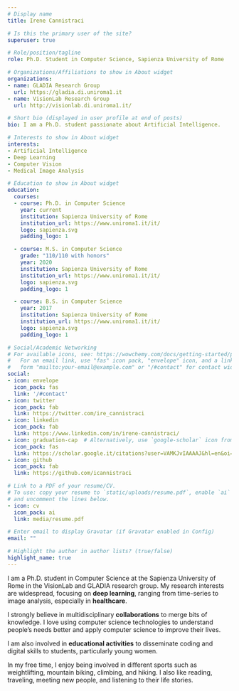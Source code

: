```yaml
---
# Display name
title: Irene Cannistraci

# Is this the primary user of the site?
superuser: true

# Role/position/tagline
role: Ph.D. Student in Computer Science, Sapienza University of Rome

# Organizations/Affiliations to show in About widget
organizations:
- name: GLADIA Research Group
  url: https://gladia.di.uniroma1.it
- name: VisionLab Research Group
  url: http://visionlab.di.uniroma1.it/

# Short bio (displayed in user profile at end of posts)
bio: I am a Ph.D. student passionate about Artificial Intelligence.

# Interests to show in About widget
interests:
- Artificial Intelligence
- Deep Learning
- Computer Vision
- Medical Image Analysis

# Education to show in About widget
education:
  courses:
  - course: Ph.D. in Computer Science
    year: current
    institution: Sapienza University of Rome
    institution_url: https://www.uniroma1.it/it/
    logo: sapienza.svg
    padding_logo: 1

  - course: M.S. in Computer Science
    grade: "110/110 with honors"
    year: 2020
    institution: Sapienza University of Rome
    institution_url: https://www.uniroma1.it/it/
    logo: sapienza.svg
    padding_logo: 1

  - course: B.S. in Computer Science
    year: 2017
    institution: Sapienza University of Rome
    institution_url: https://www.uniroma1.it/it/
    logo: sapienza.svg
    padding_logo: 1

# Social/Academic Networking
# For available icons, see: https://wowchemy.com/docs/getting-started/page-builder/#icons
#   For an email link, use "fas" icon pack, "envelope" icon, and a link in the
#   form "mailto:your-email@example.com" or "/#contact" for contact widget.
social:
- icon: envelope
  icon_pack: fas
  link: '/#contact'
- icon: twitter
  icon_pack: fab
  link: https://twitter.com/ire_cannistraci
- icon: linkedin
  icon_pack: fab
  link: https://www.linkedin.com/in/irene-cannistraci/
- icon: graduation-cap  # Alternatively, use `google-scholar` icon from `ai` icon pack
  icon_pack: fas
  link: https://scholar.google.it/citations?user=VAMKJvIAAAAJ&hl=en&oi=ao
- icon: github
  icon_pack: fab
  link: https://github.com/icannistraci

# Link to a PDF of your resume/CV.
# To use: copy your resume to `static/uploads/resume.pdf`, enable `ai` icons in `params.toml`, 
# and uncomment the lines below.
- icon: cv
  icon_pack: ai
  link: media/resume.pdf

# Enter email to display Gravatar (if Gravatar enabled in Config)
email: ""

# Highlight the author in author lists? (true/false)
highlight_name: true
---
```


I am a Ph.D. student in Computer Science at the Sapienza University of Rome in the VisionLab and GLADIA research group.
My research interests are widespread, focusing on **deep learning**, ranging from time-series to image analysis, especially in **healthcare**.

I strongly believe in multidisciplinary **collaborations** to merge bits of knowledge. I love using computer science technologies to understand people’s needs better and apply computer science to improve their lives.

I am also involved in **educational activities** to disseminate coding and digital skills to students, particularly young women. 

In my free time, I enjoy being involved in different sports such as weightlifting, mountain biking, climbing, and hiking. I also like reading, traveling, meeting new people, and listening to their life stories.
